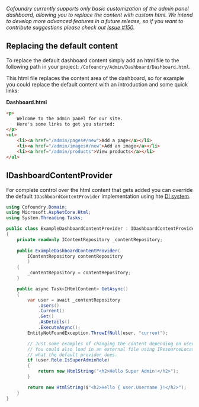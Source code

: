 *Cofoundry currently supports only basic customization of the admin panel dashboard, allowing you to replace the content with custom html. We intend to develop more advanced features in a future release, so if you want to contribute suggestions please check out [Issue #150](https://github.com/cofoundry-cms/cofoundry/issues/150).*

## Replacing the default content

To replace the default dashboard content simply add an html file to the following path in your project: `/Cofoundry/Admin/Dashboard/Dashboard.html`.

This html file replaces the content area of the dashboard, so for example you could replace the default content with an introduction and some quick links:

**Dashboard.html**

```html
<p>
    Welcome to the admin panel for our site.
    Here's some links to get you started:
</p>
<ul>
    <li><a href="/admin/pages#/new">Add a page</a></li>
    <li><a href="/admin/images#/new">Add an image</a></li>
    <li><a href="/admin/products">View products</a></li>
</ul>
```

## IDashboardContentProvider

For complete control over the html content that gets added you can override the default `IDashboardContentProvider` implementation using hte [DI system](/framework/dependency-injection#overriding-registrations).

```csharp
using Cofoundry.Domain;
using Microsoft.AspNetCore.Html;
using System.Threading.Tasks;

public class ExampleDashboardContentProvider : IDashboardContentProvider
{
    private readonly IContentRepository _contentRepository;
        
    public ExampleDashboardContentProvider(
        IContentRepository contentRepository
        )
    {
        _contentRepository = contentRepository;
    }

    public async Task<IHtmlContent> GetAsync()
    {        
        var user = await _contentRepository
            .Users()
            .Current()
            .Get()
            .AsDetails()
            .ExecuteAsync();
        EntityNotFoundException.ThrowIfNull(user, "current");

        // Just some examples of changing the content depending on user properties
        // You could also load in an external file using IResourceLocator, which is
        // what the default provider does.
        if (user.Role.IsSuperAdminRole)
        {
            return new HtmlString("<h2>Hello Super Admin!</h2>"); 
        }

        return new HtmlString($"<h2>Hello { user.Username }!</h2>"); 
    }
}
```

